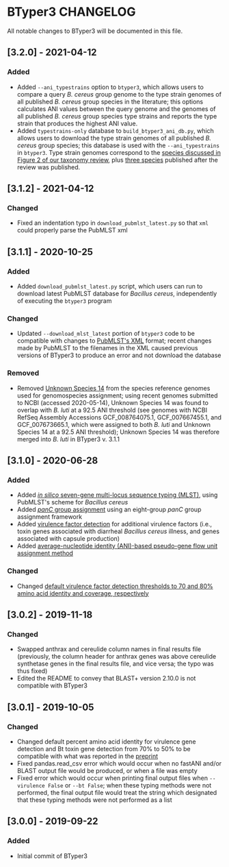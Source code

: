 # BTyper3 CHANGELOG

All notable changes to BTyper3 will be documented in this file.

## [3.2.0] - 2021-04-12
### Added
- Added `--ani_typestrains` option to `btyper3`, which allows users to compare a query *B. cereus* group genome to the type strain genomes of all published *B. cereus* group species in the literature; this options calculates ANI values between the query genome and the genomes of all published *B. cereus* group species type strains and reports the type strain that produces the highest ANI value.
- Added `typestrains-only` database to `build_btyper3_ani_db.py`, which allows users to download the type strain genomes of all published *B. cereus* group species; this database is used with the `--ani_typestrains` in `btyper3`. Type strain genomes correspond to the <a href="https://www.tandfonline.com/doi/full/10.1080/10408398.2021.1916735">species discussed in Figure 2 of our taxonomy review</a>, plus <a href="https://pubmed.ncbi.nlm.nih.gov/34494947/">three species</a> published after the review was published.

## [3.1.2] - 2021-04-12
### Changed
- Fixed an indentation typo in `download_pubmlst_latest.py` so that `xml` could properly parse the PubMLST xml

## [3.1.1] - 2020-10-25
### Added
- Added `download_pubmlst_latest.py` script, which users can run to download latest PubMLST database for *Bacillus cereus*, independently of executing the `btyper3` program

### Changed
- Updated `--download_mlst_latest` portion of `btyper3` code to be compatible with changes to <a href="https://pubmlst.org/data/dbases.xml">PubMLST's XML</a> format; recent changes made by PubMLST to the filenames in the XML caused previous versions of BTyper3 to produce an error and not download the database

### Removed
- Removed <a href="https://mbio.asm.org/content/11/1/e00034-20">Unknown Species 14</a> from the species reference genomes used for genomospecies assignment; using recent genomes submitted to NCBI (accessed 2020-05-14), Unknown Species 14 was found to overlap with *B. luti* at a 92.5 ANI threshold (see genomes with NCBI RefSeq Assembly Accessions GCF_008764075.1, GCF_007667455.1, and GCF_007673665.1, which were assigned to both *B. luti* and Unknown Species 14 at a 92.5 ANI threshold); Unknown Species 14 was therefore merged into *B. luti* in BTyper3 v. 3.1.1

## [3.1.0] - 2020-06-28
### Added
- Added <a href="https://www.frontiersin.org/articles/10.3389/fmicb.2020.580691/full">*in silico* seven-gene multi-locus sequence typing (MLST)</a>, using PubMLST's scheme for *Bacillus cereus*
- Added <a href="https://www.frontiersin.org/articles/10.3389/fmicb.2020.580691/full">*panC* group assignment</a> using an eight-group *panC* group assignment framework
- Added <a href="https://www.frontiersin.org/articles/10.3389/fmicb.2020.580691/full">virulence factor detection</a> for additional virulence factors (i.e., toxin genes associated with diarrheal *Bacillus cereus* illness, and genes associated with capsule production)
- Added <a href="https://www.frontiersin.org/articles/10.3389/fmicb.2020.580691/full">average-nucleotide identity (ANI)-based pseudo-gene flow unit assignment method</a>

### Changed
- Changed <a href="https://www.frontiersin.org/articles/10.3389/fmicb.2020.580691/full">default virulence factor detection thresholds to 70 and 80% amino acid identity and coverage, respectively</a>

## [3.0.2] - 2019-11-18
### Changed
- Swapped anthrax and cereulide column names in final results file (previously, the column header for anthrax genes was above cereulide synthetase genes in the final results file, and vice versa; the typo was thus fixed)
- Edited the README to convey that BLAST+ version 2.10.0 is not compatible with BTyper3

## [3.0.1] - 2019-10-05
### Changed
- Changed default percent amino acid identity for virulence gene detection and Bt toxin gene detection from 70% to 50% to be compatible with what was reported in the <a href="https://www.biorxiv.org/content/10.1101/779199v1">preprint</a>
- Fixed pandas.read_csv error which would occur when no fastANI and/or BLAST output file would be produced, or when a file was empty
- Fixed error which would occur when printing final output files when ```--virulence False``` or ```--bt False```; when these typing methods were not performed, the final output file would treat the string which designated that these typing methods were not performed as a list

## [3.0.0] - 2019-09-22
### Added
- Initial commit of BTyper3
